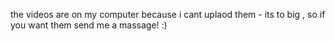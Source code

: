 the videos are on my computer because i cant uplaod them - its to big , so if you want them send me a massage! :)
